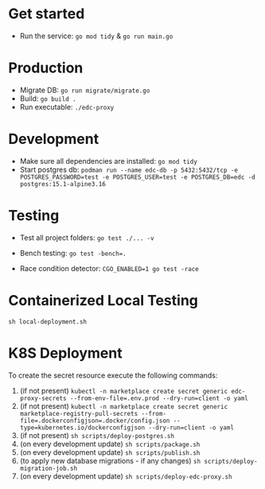 
# Get started

- Run the service: `go mod tidy` & `go run main.go`

# Production

- Migrate DB: `go run migrate/migrate.go`
- Build: `go build .`
- Run executable: `./edc-proxy`

# Development

- Make sure all dependencies are installed: `go mod tidy`
- Start postgres db: `podman run --name edc-db -p 5432:5432/tcp -e POSTGRES_PASSWORD=test -e POSTGRES_USER=test -e POSTGRES_DB=edc -d postgres:15.1-alpine3.16`

# Testing

- Test all project folders: `go test ./... -v`

- Bench testing: `go test -bench=.`

- Race condition detector: `CGO_ENABLED=1 go test -race`

# Containerized Local Testing

`sh local-deployment.sh`


# K8S Deployment

To create the secret resource execute the following commands:
1. (if not present) `kubectl -n marketplace create secret generic edc-proxy-secrets --from-env-file=.env.prod --dry-run=client -o yaml`
2. (if not present) `kubectl -n marketplace create secret generic marketplace-registry-pull-secrets --from-file=.dockerconfigjson=.docker/config.json --type=kubernetes.io/dockerconfigjson --dry-run=client -o yaml`
3. (if not present) `sh scripts/deploy-postgres.sh`
4. (on every development update) `sh scripts/package.sh`
5. (on every development update) `sh scripts/publish.sh`
6. (to apply new database migrations - if any changes) `sh scripts/deploy-migration-job.sh`
7. (on every development update) `sh scripts/deploy-edc-proxy.sh`